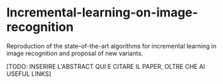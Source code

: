 # Incremental-learning-on-image-recognition
Reproduction of the state-of-the-art algorithms for incremental learning in image recognition and proposal of new variants.

\[TODO: INSERIRE L'ABSTRACT QUI E CITARE IL PAPER, OLTRE CHE AI USEFUL LINKS]
